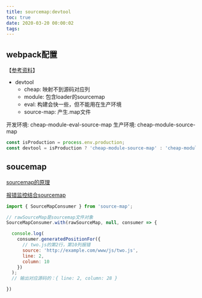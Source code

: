 ```yaml
---
title: sourcemap:devtool
toc: true
date: 2020-03-20 00:00:02
tags:
---
```


## webpack配置
【[参考资料](https://segmentfault.com/a/1190000008315937)】
* devtool
	* cheap: 映射不到源码对应列
	* module: 包含loader的sourcemap
	* eval: 构建会快一些，但不能用在生产环境
	* source-map: 产生.map文件

开发环境: cheap-module-eval-source-map
生产环境: cheap-module-source-map
```js
const isProduction = process.env.production;
const devtool = isProduction ? 'cheap-module-source-map' : 'cheap-module-eval-source-map';
```


## soucemap
[sourcemap的原理](/wiki/1.前端/z.框架_源码_原理/AST/sourcemap)

[报错监控结合sourcemap](https://www.npmjs.com/package/source-map)
```js
import { SourceMapConsumer } from 'source-map';

// rawSourceMap是sourcemap文件对象
SourceMapConsumer.with(rawSourceMap, null, consumer => {

  console.log(
    consumer.generatedPositionFor({
      // two.js的第2行，第10列报错
      source: 'http://example.com/www/js/two.js',
      line: 2,
      column: 10
    })
  );
  // 输出对应源码的：{ line: 2, column: 28 }

})
```
